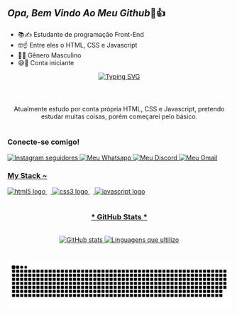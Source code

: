 ## *Opa, Bem Vindo Ao Meu Github*🤠👍
- 📚✍ Estudante de programação Front-End
- 🤓☝ Entre eles o HTML, CSS e Javascript
- 🧑💪 Gênero Masculino
- 😅🙌 Conta iniciante

<div align="center">
  <a href="https://git.io/typing-svg">
    <img src="https://readme-typing-svg.demolab.com?font=Fira+Code&weight=500&size=22&pause=1000&color=FF0000&center=true&vCenter=true&random=false&width=524&lines=%E2%8A%B9+Bem+Vindo+Ao+meu+perfil!+%CB%99%E1%B5%95%CB%99+%E2%8A%B9+" alt="Typing SVG">
  </a>
</div>

<img align="center" alt="" src="./src/header-gif.gif">

#

<p align="center">Atualmente estudo por conta própria HTML, CSS e Javascript, pretendo estudar muitas coisas, porém começarei pelo básico.
  
#

<img align="right" alt="" height="190px" src="./src/study.gif">

<h3 align="left">Conecte-se comigo!</h3>

<p align="left">
    <a href="https://www.instagram.com/cdcgabriel/">
        <img 
            alt="Instagram seguidores" 
            title="Me sigam lá" 
            src="https://img.shields.io/badge/Instagram-E4405F?style=for-the-badge&logo=instagram&logoColor=white"
        />
    <a href="https://wa.me/qr/JULEOIUHVZ6JD1">
        <img 
            alt="Meu Whatsapp" 
            title="Meu Whatsapp" 
            src="https://img.shields.io/badge/WhatsApp-25D366?style=for-the-badge&logo=whatsapp&logoColor=white"
        />
    </a>
<a href="https://discordapp.com/users/748739705314476112">
        <img 
            alt="Meu Discord" 
            title="Meu Discord" 
            src="https://img.shields.io/badge/Discord-7289DA?style=for-the-badge&logo=discord&logoColor=white"
        />
    </a>
    <a href="mailto:gabrielkkfs@gmail.com">
        <img 
            alt="Meu Gmail" 
            title="Meu Gmail" 
            src="https://img.shields.io/badge/Gmail-D14836?style=for-the-badge&logo=gmail&logoColor=white"
        />

<h3 align="left">My Stack ~</h3>

<div align="left">
  <img src="https://cdn.jsdelivr.net/gh/devicons/devicon/icons/html5/html5-original.svg" height="25" alt="html5 logo"  />
  <img width="8" />
  <img src="https://cdn.jsdelivr.net/gh/devicons/devicon/icons/css3/css3-original.svg" height="25" alt="css3 logo"  />
  <img width="8" />
  <img src="https://cdn.jsdelivr.net/gh/devicons/devicon/icons/javascript/javascript-plain.svg" height="25" alt="javascript logo"  />
</div>

#
<div style="text-align: center;" align="center">
  <h3>* GitHub Stats *</h3>
  <br>
  <img src="https://github-readme-stats-git-masterrstaa-rickstaa.vercel.app/api?username=mari4souza&hide_title=true&show_icons=true&include_all_commits=false&count_private=true&line_height=25&hide=issues&bg_color=000&title_color=FF0000&text_color=FF0000&border_radius=3&border_color=FF0000&icon_color=FF0000&theme=jolly" alt="GitHub stats">

  <a href="https://github.com/mari4souza/github-readme-stats">
    <img src="https://github-readme-stats-git-masterrstaa-rickstaa.vercel.app/api/top-langs/?username=mari4souza&line_height=10&card_width=290&layout=compact&hide_title=false&count_private=true&langs_count=4&show_icons=true&title_color=FF0000&hide=html,scss,less&bg_color=000&text_color=8B8B8B&border_radius=3&border_color=FF0000&count_private=true" alt="Linguagens que ultilizo">
  </a>
</div>


#

<picture align="center">
  <source media="(prefers-color-scheme: dark)" srcset="https://raw.githubusercontent.com/mari4souza/mari4souza/output/github-contribution-grid-snake-dark.svg">
  <source media="(prefers-color-scheme: light)" srcset="https://raw.githubusercontent.com/mari4souza/mari4souza/output/github-contribution-grid-snake-dark.svg">
  <img align="center" alt="github contribution grid snake animation" src="https://raw.githubusercontent.com/mari4souza/mari4souza/output/github-contribution-grid-snake.svg">
</picture>
